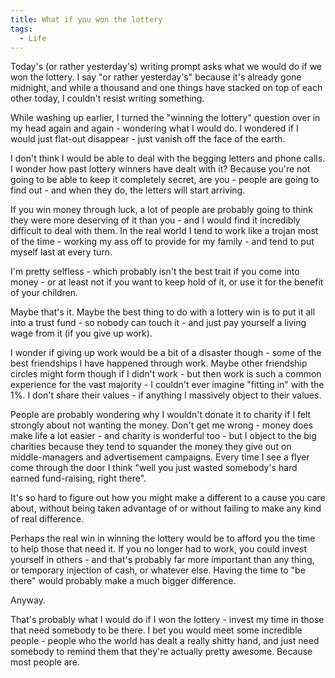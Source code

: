 ```yaml
---
title: What if you won the lottery
tags:
  - Life
---
```



Today's (or rather yesterday's) writing prompt asks what we would do if we won the lottery. I say "or rather yesterday's" because it's already gone midnight, and while a thousand and one things have stacked on top of each other today, I couldn't resist writing something.


While washing up earlier, I turned the "winning the lottery" question over in my head again and again - wondering what I would do. I wondered if I would just flat-out disappear - just vanish off the face of the earth.


I don't think I would be able to deal with the begging letters and phone calls. I wonder how past lottery winners have dealt with it? Because you're not going to be able to keep it completely secret, are you - people are going to find out - and when they do, the letters will start arriving.


If you win money through luck, a lot of people are probably going to think they were more deserving of it than you - and I would find it incredibly difficult to deal with them. In the real world I tend to work like a trojan most of the time - working my ass off to provide for my family - and tend to put myself last at every turn.


I'm pretty selfless - which probably isn't the best trait if you come into money - or at least not if you want to keep hold of it, or use it for the benefit of your children.


Maybe that's it. Maybe the best thing to do with a lottery win is to put it all into a trust fund - so nobody can touch it - and just pay yourself a living wage from it (if you give up work).


I wonder if giving up work would be a bit of a disaster though - some of the best friendships I have happened through work. Maybe other friendship circles might form though if I didn't work - but then work is such a common experience for the vast majority - I couldn't ever imagine "fitting in" with the 1%. I don't share their values - if anything I massively object to their values.


People are probably wondering why I wouldn't donate it to charity if I felt strongly about not wanting the money. Don't get me wrong - money does make life a lot easier - and charity is wonderful too - but I object to the big charities because they tend to squander the money they give out on middle-managers and advertisement campaigns. Every time I see a flyer come through the door I think "well you just wasted somebody's hard earned fund-raising, right there".


It's so hard to figure out how you might make a different to a cause you care about, without being taken advantage of or without failing to make any kind of real difference.


Perhaps the real win in winning the lottery would be to afford you the time to help those that need it. If you no longer had to work, you could invest yourself in others - and that's probably far more important than any thing, or temporary injection of cash, or whatever else. Having the time to "be there" would probably make a much bigger difference.


Anyway.


That's probably what I would do if I won the lottery - invest my time in those that need somebody to be there. I bet you would meet some incredible people - people who the world has dealt a really shitty hand, and just need somebody to remind them that they're actually pretty awesome. Because most people are.


